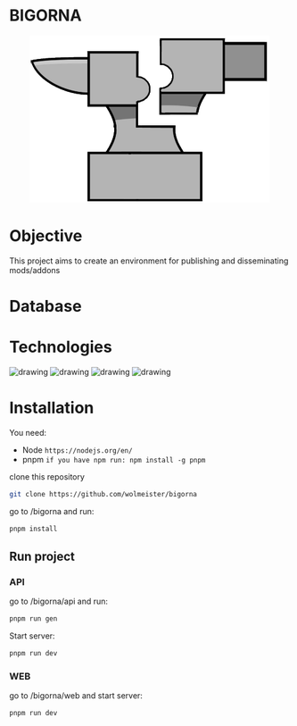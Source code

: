 # BIGORNA

<p align="center">
  <img src="https://raw.githubusercontent.com/wolmeister/bigorna/main/web/public/favicon.png" />
</p>

# Objective
This project aims to create an environment for publishing and disseminating mods/addons
# Database
# Technologies
<p>
<img src="https://upload.wikimedia.org/wikipedia/commons/thumb/d/d9/Node.js_logo.svg/1200px-Node.js_logo.svg.png" alt="drawing" width="200"/>
<img src="https://miro.medium.com/max/852/1*1ckgC6nPiidH23AUBxBS_A.png" alt="drawing" width="200"/>
<img src="https://miro.medium.com/max/578/0*T_qnjkS2GPw7995A.png" alt="drawing" width="200"/>
<img src="https://camo.githubusercontent.com/87724523063a50fdb4afb3e99a06d7c23d5853c41226e8f48b3ef5035db0e894/68747470733a2f2f692e696d6775722e636f6d2f774434725674342e706e67" alt="drawing" width="200"/>
<p>

# Installation
You need:
* Node ```https://nodejs.org/en/```
* pnpm ```if you have npm run: npm install -g pnpm```

clone this repository
```bash
git clone https://github.com/wolmeister/bigorna
```
go to /bigorna and run:
```bash
pnpm install
```

## Run project
### API

go to /bigorna/api and run:
```bash
pnpm run gen
```
Start server:
```bash
pnpm run dev
```

### WEB

go to /bigorna/web and start server:
```bash
pnpm run dev
